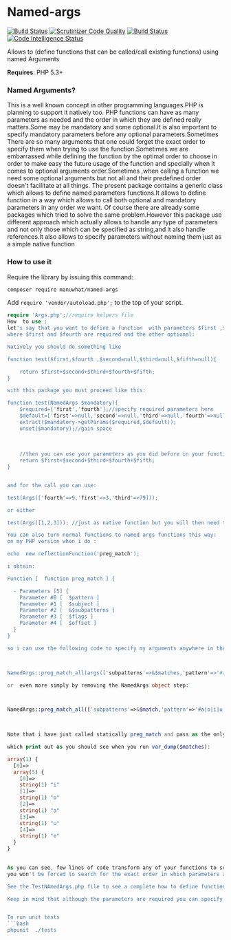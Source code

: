 Named-args
==========
[![Build Status](https://travis-ci.org/manuwhat/named-args.svg?branch=master)](https://travis-ci.org/manuwhat/named-args)
[![Scrutinizer Code Quality](https://scrutinizer-ci.com/g/manuwhat/named-args/badges/quality-score.png?b=master)](https://scrutinizer-ci.com/g/manuwhat/named-args/?branch=master)
[![Build Status](https://scrutinizer-ci.com/g/manuwhat/named-args/badges/build.png?b=master)](https://scrutinizer-ci.com/g/manuwhat/named-args/build-status/master)
[![Code Intelligence Status](https://scrutinizer-ci.com/g/manuwhat/named-args/badges/code-intelligence.svg?b=master)](https://scrutinizer-ci.com/code-intelligence)


Allows to (define functions that can be called/call existing functions)  using named Arguments


**Requires**: PHP 5.3+


### Named Arguments?
This is a well known concept in other programming languages.PHP is  planning to support it natively too.
PHP functions can have as many parameters as needed and the order in which they are defined  really matters.Some may be 
mandatory and some optional.It is also important to specify mandatory parameters before any optional parameters.Sometimes 
There are so many arguments that one could forget the exact order to  specify them when trying to use the function.Sometimes 
we are embarrassed while defining the function by the optimal order to choose in order to make easy the future usage of the 
function and specially when it comes to optional arguments order.Sometimes ,when calling a function we need some optional 
arguments but not all and their predefined order doesn't  facilitate at all things. The present package contains a generic 
class which allows to define  named parameters functions.It allows to define function in a way which allows to call both 
optional and mandatory parameters in any order we want. Of course there are already some packages which tried to solve the same problem.However this package use different approach which actually allows to handle 
any type of parameters and not only those which can be specified as string,and it also handle references.It also allows to specify 
parameters without naming them just as a simple native function 


### How to use it

Require the library by issuing this command:

```bash
composer require manuwhat/named-args
```

Add `require 'vendor/autoload.php';` to the top of your script.



```php
require 'Args.php';//require helpers file
How  to use :
let's say that you want to define a function  with parameters $first ,$second,$third,$fourth,$fifth
where $first and $fourth are required and the other optional:

Natively you should do something like

function test($first,$fourth ,$second=null,$third=null,$fifth=null){

	return $first+$second+$third+$fourth+$fifth;
}

with this package you must proceed like this:

function test(NamedArgs $mandatory){
	$required=['first','fourth'];//specify required parameters here
    $default=['first'=>null,'second'=>null,'third'=>null,'fourth'=>null,'fifth'=>null];//define all parameters required and optional with their default values here
	extract($mandatory->getParams($required,$default));
	unset($mandatory);//gain space 
	
	
	
	//then you can use your parameters as you did before in your functions
	return $first+$second+$third+$fourth+$fifth;
}


and for the call you can use:

test(Args(['fourth'=>9,'first'=>3,'third'=>79]));

or either 

test(Args([1,2,3])); //just as native function but you will then need to respect predefined order as done natively

You can also turn normal functions to named args functions this way:
on my PHP version when i do :

echo  new reflectionFunction('preg_match');

i obtain:

Function [  function preg_match ] {

  - Parameters [5] {
    Parameter #0 [  $pattern ]
    Parameter #1 [  $subject ]
    Parameter #2 [  &$subpatterns ]
    Parameter #3 [  $flags ]
    Parameter #4 [  $offset ]
  }
}

so i can use the following code to specify my arguments anywhere in the order i want:



NamedArgs::preg_match_all(args(['subpatterns'=>&$matches,'pattern'=>'#a|o|i|u|e#','subject'=>'gris|gros|gras|grue'])); 

or  even more simply by removing the NamedArgs object step:



NamedArgs::preg_match_all(['subpatterns'=>&$match,'pattern'=>'#a|o|i|u|e#','subject'=>'gris|gros|gras|grue']);


 
Note that i have just called statically preg_match and pass as the only one parameter a NamedArgs object or an array.

which print out as you should see when you run var_dump($matches):

array(1) {
  [0]=>
  array(5) {
    [0]=>
    string(1) "i"
    [1]=>
    string(1) "o"
    [2]=>
    string(1) "a"
    [3]=>
    string(1) "u"
    [4]=>
    string(1) "e"
  }
}

 
As you can see, few lines of code transform any of your functions to something which will boost your productivity because 
you won't be forced to search for the exact order in which parameters are defined before call your function and this can be really helpful on big project and you can just switch between named args calling and native calling easily.

See the TestNAmedArgs.php file to see a complete how to define functions with references and without references and how to call them ....

Keep in mind that although the parameters are required you can specify them in any order for the call...


To run unit tests 
```bash
phpunit  ./tests
```
